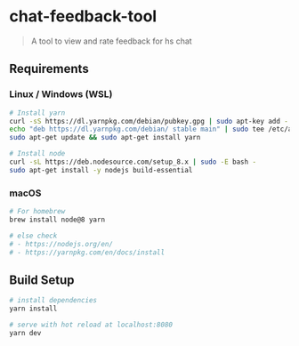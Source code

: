 # chat-feedback-tool

> A tool to view and rate feedback for hs chat

## Requirements

### Linux / Windows (WSL)

```bash
# Install yarn
curl -sS https://dl.yarnpkg.com/debian/pubkey.gpg | sudo apt-key add -
echo "deb https://dl.yarnpkg.com/debian/ stable main" | sudo tee /etc/apt/sources.list.d/yarn.list
sudo apt-get update && sudo apt-get install yarn

# Install node
curl -sL https://deb.nodesource.com/setup_8.x | sudo -E bash -
sudo apt-get install -y nodejs build-essential
```

### macOS

```bash
# For homebrew
brew install node@8 yarn

# else check 
# - https://nodejs.org/en/
# - https://yarnpkg.com/en/docs/install
```

## Build Setup

``` bash
# install dependencies
yarn install

# serve with hot reload at localhost:8080
yarn dev

```

